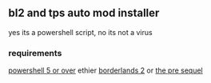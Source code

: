 ## bl2 and tps auto mod installer
yes its a powershell script,
no its not a virus
### requirements
[powershell 5 or over](https://learn.microsoft.com/en-us/powershell/scripting/install/installing-powershell-on-windows?view=powershell-7.3)
ethier [borderlands 2](https://store.steampowered.com/app/49520/Borderlands_2/) or [the pre sequel](https://store.steampowered.com/app/261640/Borderlands_The_PreSequel/)
